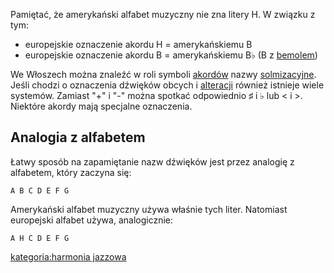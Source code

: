 Pamiętać, że amerykański alfabet muzyczny nie zna litery H. W związku z
tym:

  - europejskie oznaczenie akordu H = amerykańskiemu B
  - europejskie oznaczenie akordu B = amerykańskiemu B♭ (B z
    [bemolem](bemol "wikilink"))

We Włoszech można znaleźć w roli symboli [akordów](akord "wikilink")
nazwy [solmizacyjne](Solmizacja "wikilink"). Jeśli chodzi o oznaczenia
dźwięków obcych i [alteracji](Dźwięki_alterowane "wikilink") również
istnieje wiele systemów. Zamiast "+" i "-" można spotkać odpowiednio ♯ i
♭ lub \< i \>. Niektóre akordy mają specjalne oznaczenia.

## Analogia z alfabetem

Łatwy sposób na zapamiętanie nazw dźwięków jest przez analogię z
alfabetem, który zaczyna się:

`A B C D E F G`

Amerykański alfabet muzyczny używa właśnie tych liter. Natomiast
europejski alfabet używa, analogicznie:

`A H C D E F G`

[kategoria:harmonia jazzowa](kategoria:harmonia_jazzowa "wikilink")
